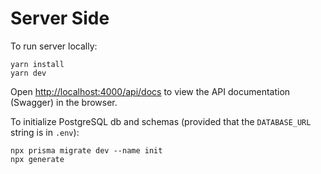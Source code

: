 # Server Side

To run server locally:
```
yarn install
yarn dev
```
Open [http://localhost:4000/api/docs](http://localhost:3000/api/docs) to view the API documentation (Swagger) in the browser.

To initialize PostgreSQL db and schemas (provided that the `DATABASE_URL` string is in `.env`):
```
npx prisma migrate dev --name init
npx generate
```
